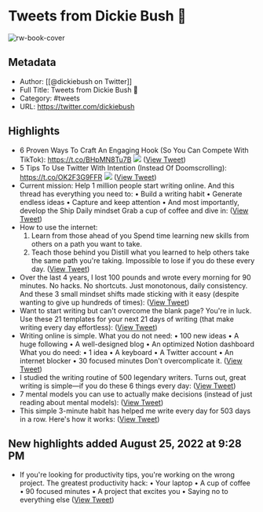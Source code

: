 # Tweets from Dickie Bush 🚢

![rw-book-cover](https://pbs.twimg.com/profile_images/1369375779478462473/oA5oDI8V.jpg)

## Metadata
- Author: [[@dickiebush on Twitter]]
- Full Title: Tweets from Dickie Bush 🚢
- Category: #tweets
- URL: https://twitter.com/dickiebush

## Highlights
- 6 Proven Ways To Craft An Engaging Hook (So You Can Compete With TikTok): https://t.co/BHpMN8Tu7B
  ![](https://pbs.twimg.com/media/Fah5yXTWIAE-5Ti.jpg) ([View Tweet](https://twitter.com/dickiebush/status/1560631179480637441))
- 5 Tips To Use Twitter With Intention (Instead Of Doomscrolling): https://t.co/OK2F3G9FFR
  ![](https://pbs.twimg.com/media/FaXu6o9WAAMmOTe.jpg) ([View Tweet](https://twitter.com/dickiebush/status/1559915539715309569))
- Current mission:
  Help 1 million people start writing online.
  And this thread has everything you need to:
  • Build a writing habit
  • Generate endless ideas
  • Capture and keep attention
  • And most importantly, develop the Ship Daily mindset
  Grab a cup of coffee and dive in: ([View Tweet](https://twitter.com/dickiebush/status/1558509814988283904))
- How to use the internet:
  1. Learn from those ahead of you
  Spend time learning new skills from others on a path you want to take.
  2. Teach those behind you 
  Distill what you learned to help others take the same path you're taking.
  Impossible to lose if you do these every day. ([View Tweet](https://twitter.com/dickiebush/status/1557346309652217861))
- Over the last 4 years, I lost 100 pounds and wrote every morning for 90 minutes.
  No hacks. No shortcuts.
  Just monotonous, daily consistency.
  And these 3 small mindset shifts made sticking with it easy (despite wanting to give up hundreds of times): ([View Tweet](https://twitter.com/dickiebush/status/1550098859342307329))
- Want to start writing but can't overcome the blank page?
  You're in luck.
  Use these 21 templates for your next 21 days of writing (that make writing every day effortless): ([View Tweet](https://twitter.com/dickiebush/status/1554490922628517889))
- Writing online is simple.
  What you do not need:
  • 100 new ideas
  • A huge following
  • A well-designed blog
  • An optimized Notion dashboard
  What you do need:
  • 1 idea
  • A keyboard
  • A Twitter account
  • An internet blocker
  • 30 focused minutes
  Don't overcomplicate it. ([View Tweet](https://twitter.com/dickiebush/status/1552998408310366210))
- I studied the writing routine of 500 legendary writers.
  Turns out, great writing is simple—if you do these 6 things every day: ([View Tweet](https://twitter.com/dickiebush/status/1552620538513825792))
- 7 mental models you can use to actually make decisions (instead of just reading about mental models): ([View Tweet](https://twitter.com/dickiebush/status/1537434904656351234))
- This simple 3-minute habit has helped me write every day for 503 days in a row.
  Here's how it works: ([View Tweet](https://twitter.com/dickiebush/status/1519308161689300994))
## New highlights added August 25, 2022 at 9:28 PM
- If you're looking for productivity tips, you're working on the wrong project. 
  The greatest productivity hack:
  • Your laptop
  • A cup of coffee 
  • 90 focused minutes
  • A project that excites you
  • Saying no to everything else ([View Tweet](https://twitter.com/dickiebush/status/1562058105453674496))
